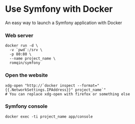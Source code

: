 # Use Symfony with Docker

An easy way to launch a Symfony application with Docker

### Web server

```
docker run -d \
  -v `pwd`:/srv \
  -p 80:80 \
  --name project_name \
  romqin/symfony
```

### Open the website

```
xdg-open "http://`docker inspect --format="{{.NetworkSettings.IPAddress}}" project_name`"
# You can replace xdg-open with firefox or something else
```

### Symfony console

```
docker exec -ti project_name app/console
```
